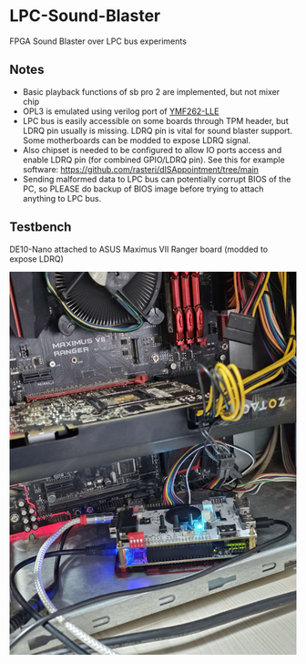 # LPC-Sound-Blaster
FPGA Sound Blaster over LPC bus experiments

## Notes
* Basic playback functions of sb pro 2 are implemented, but not mixer chip
* OPL3 is emulated using verilog port of [YMF262-LLE](https://github.com/nukeykt/YMF262-LLE)
* LPC bus is easily accessible on some boards through TPM header, but LDRQ pin usually is missing. LDRQ pin is vital for sound blaster support. Some motherboards can be modded to expose LDRQ signal.
* Also chipset is needed to be configured to allow IO ports access and enable LDRQ pin (for combined GPIO/LDRQ pin). See this for example software: https://github.com/rasteri/dISAppointment/tree/main
* Sending malformed data to LPC bus can potentially corrupt BIOS of the PC, so PLEASE do backup of BIOS image before trying to attach anything to LPC bus.

## Testbench

DE10-Nano attached to ASUS Maximus VII Ranger board (modded to expose LDRQ)

![image](testbench.jpg)
